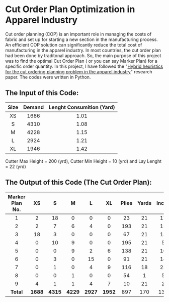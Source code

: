 # Cut Order Plan Optimization in Apparel Industry

Cut order planning (COP) is an important role in managing the costs of fabric and set up for starting a new section in the manufacturing process. An efficient COP solution can significantly reduce the total cost of manufacturing in the apparel industry. In most countries, the cut order plan had been done by traditonal approach. So, the main purpose of this project was to find the optimal Cut Order Plan ( or you can say Marker Plan) for a specific order quantity. In this project, I have followed the "[Hybrid heuristics for the cut ordering planning problem in the apparel industry](https://www.sciencedirect.com/science/article/abs/pii/S0360835220302126)" research paper. The codes were written in Python.

## The Input of this Code:

| Size | Demand | Lenght Consumition (Yard) |
| :---: | :---: | :---: |
| XS   | 1686 | 1.01 |
| S   | 4310 | 1.08 |
| M   | 4228 | 1.15 |
| L   | 2924 | 1.21 |
| XL   | 1946 | 1.42 |

Cutter Max Height = 200 (yrd), Cutter Min Height = 10 (yrd) and Lay Lenght = 22 (yrd)

## The Output of this Code (The Cut Order Plan):

| Marker<br>Plan No.| XS | S | M | L | XL | Plies | Yards | Inchs | Total Fabric<br>Used |
|:-:|:-:|:-:|:-:|:-:|:---:|:-----:|:-----:|:-----:|:-----------------:| 
| 1 | 2 | 18 | 0 | 0 | 0 | 23 | 21 | 17 | 494 |
| 2	|2 | 7 | 6 | 4 | 0 | 193 | 21 | 12 | 4115 |
| 3	|18 | 3 | 0 | 0 | 0 | 67 | 21 | 15 | 1436 |
| 4	|0	|10|	9	|0	|0	|195	|21	|5	|4125 |
| 5	|0	|0	|9	|2	|6	|138	|21	|10	|2939 |
| 6	|0	|3	|0	|15	|0	|91	|21	|14|	1947 |
| 7	|0	|1	|0	|4	|9	|116	|18	|25	|2170 |
| 8	|0	|0	|1|	0|	0|	54	|1|	5	|63 |
| 9	|4	|1	|1|	4	|7	|10	|21	|2	|211 |
| **Total**| **1688** | **4315**	| **4229**	| **2927**	| **1952**	| 897	| 170	| 133 | **17548**|

